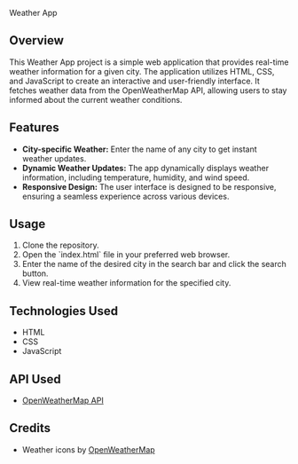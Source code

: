  Weather App

## Overview

This Weather App project is a simple web application that provides real-time weather information for a given city. The application utilizes HTML, CSS, and JavaScript to create an interactive and user-friendly interface. It fetches weather data from the OpenWeatherMap API, allowing users to stay informed about the current weather conditions.

## Features

- **City-specific Weather:** Enter the name of any city to get instant weather updates.
- **Dynamic Weather Updates:** The app dynamically displays weather information, including temperature, humidity, and wind speed.
- **Responsive Design:** The user interface is designed to be responsive, ensuring a seamless experience across various devices.

## Usage

1. Clone the repository.
2. Open the \`index.html\` file in your preferred web browser.
3. Enter the name of the desired city in the search bar and click the search button.
4. View real-time weather information for the specified city.

## Technologies Used

- HTML
- CSS
- JavaScript

## API Used

- [OpenWeatherMap API](https://openweathermap.org/api)

## Credits

- Weather icons by [OpenWeatherMap](https://openweathermap.org/weather-conditions)


